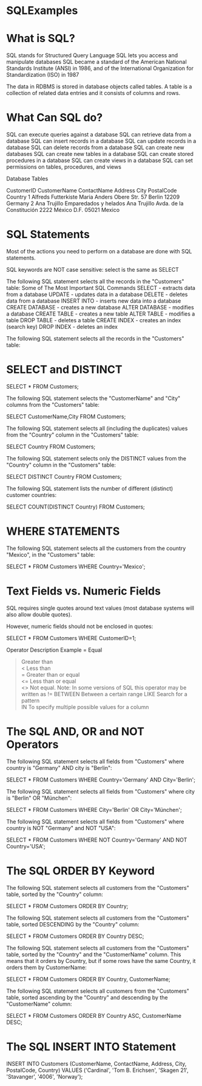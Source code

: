 # SQLExamples


# What is SQL?
SQL stands for Structured Query Language
SQL lets you access and manipulate databases
SQL became a standard of the American National Standards Institute (ANSI) in 1986, and of the International Organization for Standardization (ISO) in 1987


The data in RDBMS is stored in database objects called tables. A table is a collection of related data entries and it consists of columns and rows.

# What Can SQL do?
SQL can execute queries against a database
SQL can retrieve data from a database
SQL can insert records in a database
SQL can update records in a database
SQL can delete records from a database
SQL can create new databases
SQL can create new tables in a database
SQL can create stored procedures in a database
SQL can create views in a database
SQL can set permissions on tables, procedures, and views



Database Tables

CustomerID	   CustomerName	              ContactName	                    Address	            City	              PostalCode	     Country
1	             Alfreds Futterkiste	      Maria Anders	                    Obere Str. 57	    Berlin	                12209	       Germany
2	             Ana Trujillo Emparedados y helados	Ana Trujillo	           Avda. de la Constitución 2222	México D.F.	              05021	      Mexico


# SQL Statements
Most of the actions you need to perform on a database are done with SQL statements.

SQL keywords are NOT case sensitive: select is the same as SELECT


The following SQL statement selects all the records in the "Customers" table:
Some of The Most Important SQL Commands
SELECT - extracts data from a database
UPDATE - updates data in a database
DELETE - deletes data from a database
INSERT INTO - inserts new data into a database
CREATE DATABASE - creates a new database
ALTER DATABASE - modifies a database
CREATE TABLE - creates a new table
ALTER TABLE - modifies a table
DROP TABLE - deletes a table
CREATE INDEX - creates an index (search key)
DROP INDEX - deletes an index

The following SQL statement selects all the records in the "Customers" table:

# SELECT and DISTINCT


SELECT * FROM Customers; 


The following SQL statement selects the "CustomerName" and "City" columns from the "Customers" table:

SELECT CustomerName,City FROM Customers;

The following SQL statement selects all (including the duplicates) values from the "Country" column in the "Customers" table:

SELECT Country FROM Customers;


The following SQL statement selects only the DISTINCT values from the "Country" column in the "Customers" table:

SELECT DISTINCT Country FROM Customers;


The following SQL statement lists the number of different (distinct) customer countries:

SELECT COUNT(DISTINCT Country) FROM Customers;

# WHERE STATEMENTS

The following SQL statement selects all the customers from the country "Mexico", in the "Customers" table:

SELECT * FROM Customers
WHERE Country='Mexico';

# Text Fields vs. Numeric Fields
SQL requires single quotes around text values (most database systems will also allow double quotes).

However, numeric fields should not be enclosed in quotes:

SELECT * FROM Customers
WHERE CustomerID=1;

Operator	Description	Example
=	Equal	
>	Greater than	
<	Less than	
>=	Greater than or equal	
<=	Less than or equal	
<>	Not equal. Note: In some versions of SQL this operator may be written as !=	
BETWEEN	Between a certain range	
LIKE	Search for a pattern	
IN	To specify multiple possible values for a column


#  The SQL AND, OR and NOT Operators


The following SQL statement selects all fields from "Customers" where country is "Germany" AND city is "Berlin":

SELECT * FROM Customers
WHERE Country='Germany' AND City='Berlin';

The following SQL statement selects all fields from "Customers" where city is "Berlin" OR "München":

SELECT * FROM Customers
WHERE City='Berlin' OR City='München';

The following SQL statement selects all fields from "Customers" where country is NOT "Germany" and NOT "USA":

SELECT * FROM Customers
WHERE NOT Country='Germany' AND NOT Country='USA';

#   The SQL ORDER BY Keyword

The following SQL statement selects all customers from the "Customers" table, sorted by the "Country" column:


SELECT * FROM Customers
ORDER BY Country;


The following SQL statement selects all customers from the "Customers" table, sorted DESCENDING by the "Country" column:

SELECT * FROM Customers
ORDER BY Country DESC;

The following SQL statement selects all customers from the "Customers" table, sorted by the "Country" and the "CustomerName" column. This means that it orders by Country, but if some rows have the same Country, it orders them by CustomerName:

SELECT * FROM Customers
ORDER BY Country, CustomerName;

The following SQL statement selects all customers from the "Customers" table, sorted ascending by the "Country" and descending by the "CustomerName" column:

SELECT * FROM Customers
ORDER BY Country ASC, CustomerName DESC;



#   The SQL INSERT INTO Statement

INSERT INTO Customers (CustomerName, ContactName, Address, City, PostalCode, Country)
VALUES ('Cardinal', 'Tom B. Erichsen', 'Skagen 21', 'Stavanger', '4006', 'Norway');






